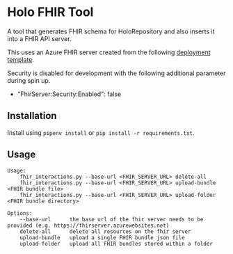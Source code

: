 # Holo FHIR Tool

A tool that generates FHIR schema for HoloRepository and also inserts it into a FHIR API server.

This uses an Azure FHIR server created from the following [deployment template](https://portal.azure.com/#create/Microsoft.Template/uri/https%3A%2F%2Fraw.githubusercontent.com%2FMicrosoft%2Ffhir-server%2Fmaster%2Fsamples%2Ftemplates%2Fdefault-azuredeploy-sql.json).

Security is disabled for development with the following additional parameter during spin up.

- "FhirServer:Security:Enabled": false

## Installation

Install using `pipenv install` or `pip install -r requirements.txt`.

## Usage

```
Usage:
    fhir_interactions.py --base-url <FHIR_SERVER_URL> delete-all
    fhir_interactions.py --base-url <FHIR_SERVER_URL> upload-bundle <FHIR bundle file>
    fhir_interactions.py --base-url <FHIR_SERVER_URL> upload-folder <FHIR bundle directory>

Options:
    --base-url      the base url of the fhir server needs to be provided (e.g. https://fhirserver.azurewebsites.net)
    delete-all      delete all resources on the fhir server
    upload-bundle   upload a single FHIR bundle json file
    upload-folder   upload all FHIR bundles stored within a folder
```
